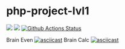 # php-project-lvl1
<a href="https://codeclimate.com/github/entorus/php-project-lvl1/maintainability"><img src="https://api.codeclimate.com/v1/badges/955c5d3f1c721410dcd8/maintainability" /></a>
<a href="https://codeclimate.com/github/entorus/php-project-lvl1/test_coverage"><img src="https://api.codeclimate.com/v1/badges/955c5d3f1c721410dcd8/test_coverage" /></a>
[![Github Actions Status](https://github.com/entorus/php-project-lvl1/workflows/PHPCS/badge.svg)](https://github.com/entorus/php-project-lvl1/actions)

Brain Even
[![asciicast](https://asciinema.org/a/AXIsxpQFmTbwzRiNuz5rSUi2k.svg)](https://asciinema.org/a/AXIsxpQFmTbwzRiNuz5rSUi2k)
Brain Calc
[![asciicast](https://asciinema.org/a/zVkJPcFNJDzd4TyPig6rvxvqb.svg)](https://asciinema.org/a/zVkJPcFNJDzd4TyPig6rvxvqb)